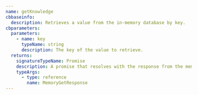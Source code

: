 ```yaml
---
name: getKnowledge
cbbaseinfo:
  description: Retrieves a value from the in-memory database by key.
cbparameters:
  parameters:
    - name: key
      typeName: string
      description: The key of the value to retrieve.
  returns:
    signatureTypeName: Promise
    description: A promise that resolves with the response from the memory get event.
    typeArgs:
      - type: reference
        name: MemoryGetResponse
---
```

<CBBaseInfo/> 
 <CBParameters/>